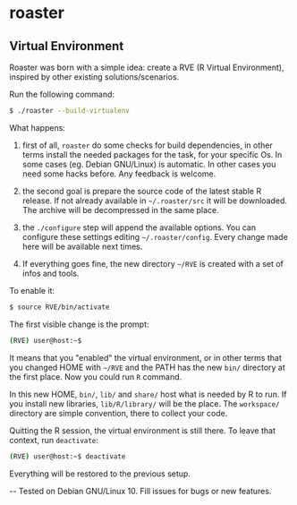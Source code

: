 # roaster

## Virtual Environment

Roaster was born with a simple idea: create a RVE (R Virtual
Environment), inspired by other existing solutions/scenarios.

Run the following command:

```bash
$ ./roaster --build-virtualenv
```

What happens:

1) first of all, `roaster` do some checks for build dependencies,
in other terms install the needed packages for the task, for your
specific Os. In some cases (eg. Debian GNU/Linux) is automatic. In
other cases you need some hacks before. Any feedback is welcome.

2) the second goal is prepare the source code of the latest stable
R release. If not already available in `~/.roaster/src` it will be
downloaded. The archive will be decompressed in the same place.

3) the `./configure` step will append the available options. You can
configure these settings editing `~/.roaster/config`. Every change
made here will be available next times.

4) If everything goes fine, the new directory `~/RVE` is created with
a set of infos and tools.

To enable it:

```bash
$ source RVE/bin/activate
```

The first visible change is the prompt:

```bash
(RVE) user@host:~$
```

It means that you "enabled" the virtual environment, or in other terms
that you changed HOME with `~/RVE` and the PATH has the new
`bin/` directory at the first place. Now you could run `R` command.

In this new HOME, `bin/`, `lib/` and `share/` host what is needed by R
to run. If you install new libraries, `lib/R/library/` will be the place.
The `workspace/` directory are simple convention, there to collect your
code.

Quitting the R session, the virtual environment is still there.
To leave that context, run `deactivate`:

```bash
(RVE) user@host:~$ deactivate
```

Everything will be restored to the previous setup.

--
Tested on Debian GNU/Linux 10. Fill issues for bugs or new features.
